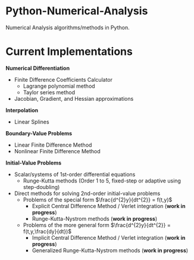 # Python-Numerical-Analysis
Numerical Analysis algorithms/methods in Python.

# Current Implementations

**Numerical Differentiation**
- Finite Difference Coefficients Calculator
  - Lagrange polynomial method
  - Taylor series method
- Jacobian, Gradient, and Hessian approximations

**Interpolation**
- Linear Splines

**Boundary-Value Problems**
- Linear Finite Difference Method
- Nonlinear Finite Difference Method

**Initial-Value Problems**
- Scalar/systems of 1st-order differential equations
  - Runge-Kutta methods (Order 1 to 5, fixed-step or adaptive using step-doubling)
- Direct methods for solving 2nd-order initial-value problems
  - Problems of the special form $\frac{d^{2}y}{dt^{2}} = f(t,y)$
    - Explicit Central Difference Method / Verlet integration (**work in progress**)
    - Runge-Kutta-Nystrom methods (**work in progress**)
  - Problems of the more general form $\frac{d^{2}y}{dt^{2}} = f(t,y,\frac{dy}{dt})$
    - Implicit Central Difference Method / Verlet integration (**work in progress**)
    - Generalized Runge-Kutta-Nystrom methods (**work in progress**)
